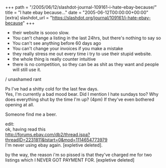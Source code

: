 +++
path = "/2005/06/12/slashdot-journal-109161-i-hate-ebay-because/"
title = "I hate ebay because..."
date = "2005-06-12T00:00:00+00:00"
[extra]
slashdot_url = "https://slashdot.org/journal/109161/i-hate-ebay-because"
+++

<ul> <li>their website is soooo slow.</li>
<li>You can't change a listing in the last  24hrs, but there's nothing to say so</li>
<li>You can't see anything before 60 days ago</li>
<li>You can't change your invoices if you make a mistake</li>
<li>they really stress me out every time i try to use their stupid website.</li>
<li>the whole thing is really counter intuitive</li>
<li>there is no competition, so they can be as shit as they want and people will still use it.</li>
</ul>
<p>/ unashamed rant</p>
<p>Ps I've had a shitty cold for the last few days.<br>Yes, I'm currently a bad mood bear. Did I mention I hate sundays too? Why does everything shut by the time I'm up? (4pm) If they've even bothered opening at all.</p>
<p>Someone find me a beer.</p>
<p>edit:<br>ok, having read this<br><a href="http://forums.ebay.com/db2/thread.jspa?threadID=2231811&amp;tstart=0&amp;mod=1114654773979">http://forums.ebay.com/db2/thread.jspa?threadID=2231811&amp;tstart=0&amp;mod=1114654773979</a><br>I'm never using ebay again. [expletive deleted].</p>
<p>by the way, the reason i'm so pissed is that they've charged me for two listings which I NEVER GOT PAYMENT FOR. [expletive deleted]</p>

